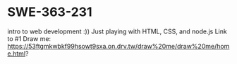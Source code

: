 # SWE-363-231
intro to web development
:))
Just playing with HTML, CSS, and node.js
Link to #1 Draw me: https://53ftgmkwbkf99hsowt9sxa.on.drv.tw/draw%20me/draw%20me/home.html?
